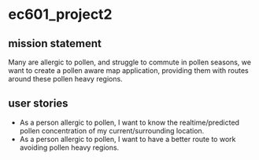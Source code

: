# ec601_project2

## mission statement
Many are allergic to pollen, and struggle to commute in pollen seasons, we want to create a pollen aware map application, providing them with routes around these pollen heavy regions.

## user stories
- As a person allergic to pollen, I want to know the realtime/predicted pollen concentration of my current/surrounding location.
- As a person allergic to pollen, I want to have a better route to work avoiding pollen heavy regions.

